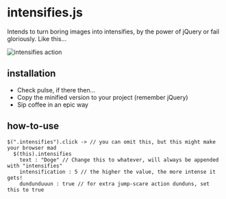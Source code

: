 intensifies.js
==============

Intends to turn boring images into intensifies, by the power of jQuery or fail gloriously. Like this...

![intensifies action](http://i.imgur.com/IaLG69W.gif "Intensifies in all its glory")


installation
---------------------------------------

* Check pulse, if there then...
* Copy the minified version to your project (remember jQuery)
* Sip coffee in an epic way


how-to-use
---------------------------------------

```
$(".intensifies").click -> // you can omit this, but this might make your browser mad
  $(this).intensifies
    text : "Doge" // Change this to whatever, will always be appended with "intensifies"
    intensification : 5 // the higher the value, the more intense it gets!
    dundunduuun : true // for extra jump-scare action dunduns, set this to true
```


